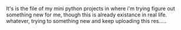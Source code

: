 It's is the file of my mini python projects in where i'm trying figure out something new for me, though this is already existance in real life. whatever, trying to something new and keep uploading this res.....
